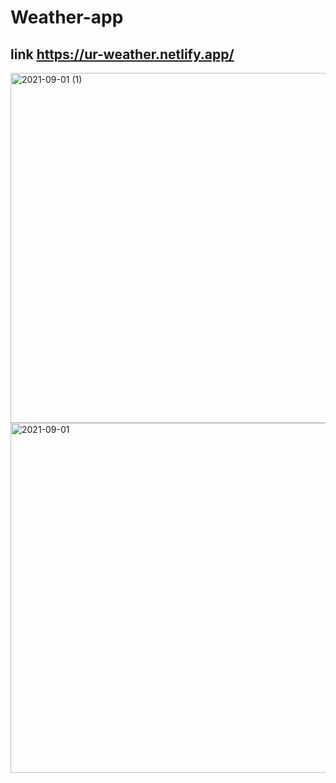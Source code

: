 # Weather-app

## link https://ur-weather.netlify.app/

<img width="560" alt="2021-09-01 (1)" src="https://user-images.githubusercontent.com/76563215/131695526-b32e1156-d615-4f1e-acfa-db6dc544c10d.png">

<img width="560" alt="2021-09-01" src="https://user-images.githubusercontent.com/76563215/131695323-fc3b18f2-8fef-4bba-9896-2f2273ddb093.png">


